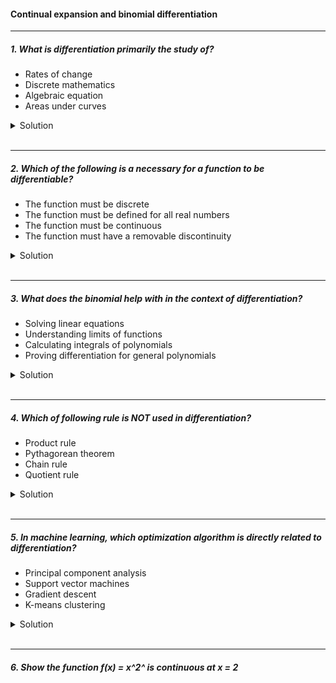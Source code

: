#### Continual expansion and binomial differentiation

---

##### 1. What is differentiation primarily the study of?

- Rates of change
- Discrete mathematics
- Algebraic equation
- Areas under curves

<details>
  <summary>Solution</summary>

  </br>

Differentiation is primarily the study of:

✅ **Rates of change**

It deals with how a function changes at any given point, which is essential in understanding slopes of curves, velocity, acceleration, and many other applications in calculus.

</details>

</br>

---

##### 2. Which of the following is a necessary for a function to be differentiable?

- The function must be discrete
- The function must be defined for all real numbers
- The function must be continuous
- The function must have a removable discontinuity

<details>
  <summary>Solution</summary>

  </br>

Differentiation is primarily the study of:

✅ **Rates of change**

It deals with how a function changes at any given point, which is essential in understanding slopes of curves, velocity, acceleration, and many other applications in calculus.

</details>

</br>

---

##### 3. What does the binomial help with in the context of differentiation?

- Solving linear equations
- Understanding limits of functions
- Calculating integrals of polynomials
- Proving differentiation for general polynomials

<details>
  <summary>Solution</summary>

The correct answer is:

✅ **Understanding limits of functions**

In differentiation, the **binomial theorem** is often used to expand expressions, particularly when finding limits, such as in the **definition of a derivative** using first principles. It helps simplify terms when evaluating limits, especially in problems involving small increments (e.g., using the binomial expansion to approximate \((x + h)^n\) when finding derivatives).

  </br>

</details>

</br>

---

##### 4. Which of following rule is NOT used in differentiation?

- Product rule
- Pythagorean theorem
- Chain rule
- Quotient rule

<details>
  <summary>Solution</summary>

  </br>

The correct answer is:

❌ **Pythagorean theorem**

The **Pythagorean theorem** is a geometric principle related to right-angled triangles and is **not** used in differentiation.

The **Product rule**, **Chain rule**, and **Quotient rule** are all fundamental differentiation rules used to differentiate complex functions:

- **Product rule**: Used for differentiating the product of two functions.
- **Chain rule**: Used for differentiating composite functions.
- **Quotient rule**: Used for differentiating the quotient of two functions.

</details>

</br>

---

##### 5. In machine learning, which optimization algorithm is directly related to differentiation?

- Principal component analysis
- Support vector machines
- Gradient descent
- K-means clustering

<details>
  <summary>Solution</summary>

  </br>

The correct answer is:

✅ **Gradient descent**

**Gradient descent** is an optimization algorithm that relies on **differentiation** to minimize a function, often a loss function in machine learning. It uses the **gradient (derivative)** of the function to iteratively update model parameters in the direction of the steepest descent, helping to find the optimal solution.

</details>

</br>

---

##### 6. Show the function f(x) = x^2^ is continuous at x = 2
